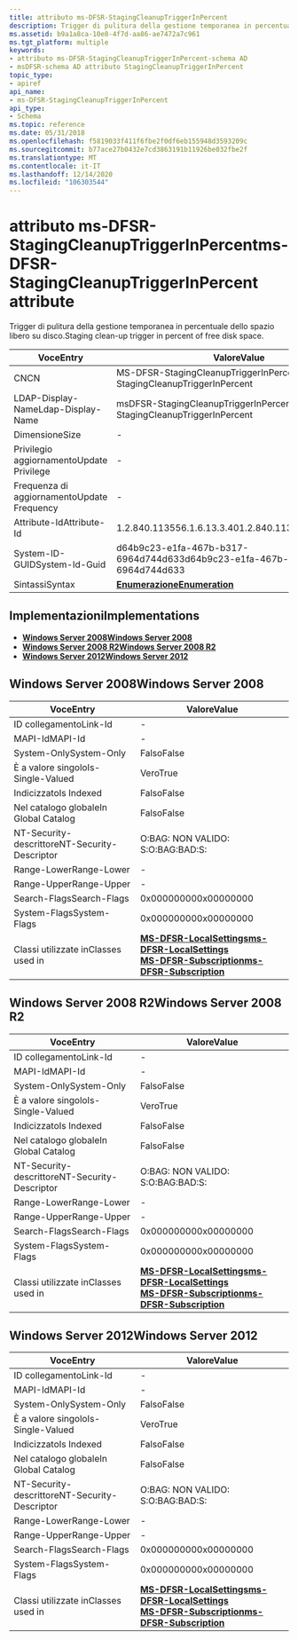```yaml
---
title: attributo ms-DFSR-StagingCleanupTriggerInPercent
description: Trigger di pulitura della gestione temporanea in percentuale dello spazio libero su disco.
ms.assetid: b9a1a8ca-10e8-4f7d-aa86-ae7472a7c961
ms.tgt_platform: multiple
keywords:
- attributo ms-DFSR-StagingCleanupTriggerInPercent-schema AD
- msDFSR-schema AD attributo StagingCleanupTriggerInPercent
topic_type:
- apiref
api_name:
- ms-DFSR-StagingCleanupTriggerInPercent
api_type:
- Schema
ms.topic: reference
ms.date: 05/31/2018
ms.openlocfilehash: f5819033f411f6fbe2f0df6eb155948d3593209c
ms.sourcegitcommit: b77ace27b0432e7cd3863191b11926be032fbe2f
ms.translationtype: MT
ms.contentlocale: it-IT
ms.lasthandoff: 12/14/2020
ms.locfileid: "106303544"
---
```

# <a name="ms-dfsr-stagingcleanuptriggerinpercent-attribute"></a><span data-ttu-id="48474-105">attributo ms-DFSR-StagingCleanupTriggerInPercent</span><span class="sxs-lookup"><span data-stu-id="48474-105">ms-DFSR-StagingCleanupTriggerInPercent attribute</span></span>

<span data-ttu-id="48474-106">Trigger di pulitura della gestione temporanea in percentuale dello spazio libero su disco.</span><span class="sxs-lookup"><span data-stu-id="48474-106">Staging clean-up trigger in percent of free disk space.</span></span>



| <span data-ttu-id="48474-107">Voce</span><span class="sxs-lookup"><span data-stu-id="48474-107">Entry</span></span> | <span data-ttu-id="48474-108">Valore</span><span class="sxs-lookup"><span data-stu-id="48474-108">Value</span></span> |
|-------------------|----------------------------------------|
| <span data-ttu-id="48474-109">CN</span><span class="sxs-lookup"><span data-stu-id="48474-109">CN</span></span>                | <span data-ttu-id="48474-110">MS-DFSR-StagingCleanupTriggerInPercent</span><span class="sxs-lookup"><span data-stu-id="48474-110">ms-DFSR-StagingCleanupTriggerInPercent</span></span> |
| <span data-ttu-id="48474-111">LDAP-Display-Name</span><span class="sxs-lookup"><span data-stu-id="48474-111">Ldap-Display-Name</span></span> | <span data-ttu-id="48474-112">msDFSR-StagingCleanupTriggerInPercent</span><span class="sxs-lookup"><span data-stu-id="48474-112">msDFSR-StagingCleanupTriggerInPercent</span></span>  |
| <span data-ttu-id="48474-113">Dimensione</span><span class="sxs-lookup"><span data-stu-id="48474-113">Size</span></span>              | \-                                     |
| <span data-ttu-id="48474-114">Privilegio aggiornamento</span><span class="sxs-lookup"><span data-stu-id="48474-114">Update Privilege</span></span>  | \-                                     |
| <span data-ttu-id="48474-115">Frequenza di aggiornamento</span><span class="sxs-lookup"><span data-stu-id="48474-115">Update Frequency</span></span>  | \-                                     |
| <span data-ttu-id="48474-116">Attribute-Id</span><span class="sxs-lookup"><span data-stu-id="48474-116">Attribute-Id</span></span>      | <span data-ttu-id="48474-117">1.2.840.113556.1.6.13.3.40</span><span class="sxs-lookup"><span data-stu-id="48474-117">1.2.840.113556.1.6.13.3.40</span></span>             |
| <span data-ttu-id="48474-118">System-ID-GUID</span><span class="sxs-lookup"><span data-stu-id="48474-118">System-Id-Guid</span></span>    | <span data-ttu-id="48474-119">d64b9c23-e1fa-467b-b317-6964d744d633</span><span class="sxs-lookup"><span data-stu-id="48474-119">d64b9c23-e1fa-467b-b317-6964d744d633</span></span>   |
| <span data-ttu-id="48474-120">Sintassi</span><span class="sxs-lookup"><span data-stu-id="48474-120">Syntax</span></span>            | [<span data-ttu-id="48474-121">**Enumerazione**</span><span class="sxs-lookup"><span data-stu-id="48474-121">**Enumeration**</span></span>](s-enumeration.md)   |



## <a name="implementations"></a><span data-ttu-id="48474-122">Implementazioni</span><span class="sxs-lookup"><span data-stu-id="48474-122">Implementations</span></span>

-   [<span data-ttu-id="48474-123">**Windows Server 2008**</span><span class="sxs-lookup"><span data-stu-id="48474-123">**Windows Server 2008**</span></span>](#windows-server-2008)
-   [<span data-ttu-id="48474-124">**Windows Server 2008 R2**</span><span class="sxs-lookup"><span data-stu-id="48474-124">**Windows Server 2008 R2**</span></span>](#windows-server-2008-r2)
-   [<span data-ttu-id="48474-125">**Windows Server 2012**</span><span class="sxs-lookup"><span data-stu-id="48474-125">**Windows Server 2012**</span></span>](#windows-server-2012)

## <a name="windows-server-2008"></a><span data-ttu-id="48474-126">Windows Server 2008</span><span class="sxs-lookup"><span data-stu-id="48474-126">Windows Server 2008</span></span>



| <span data-ttu-id="48474-127">Voce</span><span class="sxs-lookup"><span data-stu-id="48474-127">Entry</span></span> | <span data-ttu-id="48474-128">Valore</span><span class="sxs-lookup"><span data-stu-id="48474-128">Value</span></span> |
|------------------------|-------------------------------------------------------------------------------------------------------------------------------------|
| <span data-ttu-id="48474-129">ID collegamento</span><span class="sxs-lookup"><span data-stu-id="48474-129">Link-Id</span></span>                | \-                                                                                                                                  |
| <span data-ttu-id="48474-130">MAPI-Id</span><span class="sxs-lookup"><span data-stu-id="48474-130">MAPI-Id</span></span>                | \-                                                                                                                                  |
| <span data-ttu-id="48474-131">System-Only</span><span class="sxs-lookup"><span data-stu-id="48474-131">System-Only</span></span>            | <span data-ttu-id="48474-132">Falso</span><span class="sxs-lookup"><span data-stu-id="48474-132">False</span></span>                                                                                                                               |
| <span data-ttu-id="48474-133">È a valore singolo</span><span class="sxs-lookup"><span data-stu-id="48474-133">Is-Single-Valued</span></span>       | <span data-ttu-id="48474-134">Vero</span><span class="sxs-lookup"><span data-stu-id="48474-134">True</span></span>                                                                                                                                |
| <span data-ttu-id="48474-135">Indicizzato</span><span class="sxs-lookup"><span data-stu-id="48474-135">Is Indexed</span></span>             | <span data-ttu-id="48474-136">Falso</span><span class="sxs-lookup"><span data-stu-id="48474-136">False</span></span>                                                                                                                               |
| <span data-ttu-id="48474-137">Nel catalogo globale</span><span class="sxs-lookup"><span data-stu-id="48474-137">In Global Catalog</span></span>      | <span data-ttu-id="48474-138">Falso</span><span class="sxs-lookup"><span data-stu-id="48474-138">False</span></span>                                                                                                                               |
| <span data-ttu-id="48474-139">NT-Security-descrittore</span><span class="sxs-lookup"><span data-stu-id="48474-139">NT-Security-Descriptor</span></span> | <span data-ttu-id="48474-140">O:BAG: NON VALIDO: S:</span><span class="sxs-lookup"><span data-stu-id="48474-140">O:BAG:BAD:S:</span></span>                                                                                                                        |
| <span data-ttu-id="48474-141">Range-Lower</span><span class="sxs-lookup"><span data-stu-id="48474-141">Range-Lower</span></span>            | \-                                                                                                                                  |
| <span data-ttu-id="48474-142">Range-Upper</span><span class="sxs-lookup"><span data-stu-id="48474-142">Range-Upper</span></span>            | \-                                                                                                                                  |
| <span data-ttu-id="48474-143">Search-Flags</span><span class="sxs-lookup"><span data-stu-id="48474-143">Search-Flags</span></span>           | <span data-ttu-id="48474-144">0x00000000</span><span class="sxs-lookup"><span data-stu-id="48474-144">0x00000000</span></span>                                                                                                                          |
| <span data-ttu-id="48474-145">System-Flags</span><span class="sxs-lookup"><span data-stu-id="48474-145">System-Flags</span></span>           | <span data-ttu-id="48474-146">0x00000000</span><span class="sxs-lookup"><span data-stu-id="48474-146">0x00000000</span></span>                                                                                                                          |
| <span data-ttu-id="48474-147">Classi utilizzate in</span><span class="sxs-lookup"><span data-stu-id="48474-147">Classes used in</span></span>        | [<span data-ttu-id="48474-148">**MS-DFSR-LocalSettings**</span><span class="sxs-lookup"><span data-stu-id="48474-148">**ms-DFSR-LocalSettings**</span></span>](c-msdfsr-localsettings.md)<br/> [<span data-ttu-id="48474-149">**MS-DFSR-Subscription**</span><span class="sxs-lookup"><span data-stu-id="48474-149">**ms-DFSR-Subscription**</span></span>](c-msdfsr-subscription.md)<br/> |



## <a name="windows-server-2008-r2"></a><span data-ttu-id="48474-150">Windows Server 2008 R2</span><span class="sxs-lookup"><span data-stu-id="48474-150">Windows Server 2008 R2</span></span>



| <span data-ttu-id="48474-151">Voce</span><span class="sxs-lookup"><span data-stu-id="48474-151">Entry</span></span> | <span data-ttu-id="48474-152">Valore</span><span class="sxs-lookup"><span data-stu-id="48474-152">Value</span></span> |
|------------------------|-------------------------------------------------------------------------------------------------------------------------------------|
| <span data-ttu-id="48474-153">ID collegamento</span><span class="sxs-lookup"><span data-stu-id="48474-153">Link-Id</span></span>                | \-                                                                                                                                  |
| <span data-ttu-id="48474-154">MAPI-Id</span><span class="sxs-lookup"><span data-stu-id="48474-154">MAPI-Id</span></span>                | \-                                                                                                                                  |
| <span data-ttu-id="48474-155">System-Only</span><span class="sxs-lookup"><span data-stu-id="48474-155">System-Only</span></span>            | <span data-ttu-id="48474-156">Falso</span><span class="sxs-lookup"><span data-stu-id="48474-156">False</span></span>                                                                                                                               |
| <span data-ttu-id="48474-157">È a valore singolo</span><span class="sxs-lookup"><span data-stu-id="48474-157">Is-Single-Valued</span></span>       | <span data-ttu-id="48474-158">Vero</span><span class="sxs-lookup"><span data-stu-id="48474-158">True</span></span>                                                                                                                                |
| <span data-ttu-id="48474-159">Indicizzato</span><span class="sxs-lookup"><span data-stu-id="48474-159">Is Indexed</span></span>             | <span data-ttu-id="48474-160">Falso</span><span class="sxs-lookup"><span data-stu-id="48474-160">False</span></span>                                                                                                                               |
| <span data-ttu-id="48474-161">Nel catalogo globale</span><span class="sxs-lookup"><span data-stu-id="48474-161">In Global Catalog</span></span>      | <span data-ttu-id="48474-162">Falso</span><span class="sxs-lookup"><span data-stu-id="48474-162">False</span></span>                                                                                                                               |
| <span data-ttu-id="48474-163">NT-Security-descrittore</span><span class="sxs-lookup"><span data-stu-id="48474-163">NT-Security-Descriptor</span></span> | <span data-ttu-id="48474-164">O:BAG: NON VALIDO: S:</span><span class="sxs-lookup"><span data-stu-id="48474-164">O:BAG:BAD:S:</span></span>                                                                                                                        |
| <span data-ttu-id="48474-165">Range-Lower</span><span class="sxs-lookup"><span data-stu-id="48474-165">Range-Lower</span></span>            | \-                                                                                                                                  |
| <span data-ttu-id="48474-166">Range-Upper</span><span class="sxs-lookup"><span data-stu-id="48474-166">Range-Upper</span></span>            | \-                                                                                                                                  |
| <span data-ttu-id="48474-167">Search-Flags</span><span class="sxs-lookup"><span data-stu-id="48474-167">Search-Flags</span></span>           | <span data-ttu-id="48474-168">0x00000000</span><span class="sxs-lookup"><span data-stu-id="48474-168">0x00000000</span></span>                                                                                                                          |
| <span data-ttu-id="48474-169">System-Flags</span><span class="sxs-lookup"><span data-stu-id="48474-169">System-Flags</span></span>           | <span data-ttu-id="48474-170">0x00000000</span><span class="sxs-lookup"><span data-stu-id="48474-170">0x00000000</span></span>                                                                                                                          |
| <span data-ttu-id="48474-171">Classi utilizzate in</span><span class="sxs-lookup"><span data-stu-id="48474-171">Classes used in</span></span>        | [<span data-ttu-id="48474-172">**MS-DFSR-LocalSettings**</span><span class="sxs-lookup"><span data-stu-id="48474-172">**ms-DFSR-LocalSettings**</span></span>](c-msdfsr-localsettings.md)<br/> [<span data-ttu-id="48474-173">**MS-DFSR-Subscription**</span><span class="sxs-lookup"><span data-stu-id="48474-173">**ms-DFSR-Subscription**</span></span>](c-msdfsr-subscription.md)<br/> |



## <a name="windows-server-2012"></a><span data-ttu-id="48474-174">Windows Server 2012</span><span class="sxs-lookup"><span data-stu-id="48474-174">Windows Server 2012</span></span>



| <span data-ttu-id="48474-175">Voce</span><span class="sxs-lookup"><span data-stu-id="48474-175">Entry</span></span> | <span data-ttu-id="48474-176">Valore</span><span class="sxs-lookup"><span data-stu-id="48474-176">Value</span></span> |
|------------------------|-------------------------------------------------------------------------------------------------------------------------------------|
| <span data-ttu-id="48474-177">ID collegamento</span><span class="sxs-lookup"><span data-stu-id="48474-177">Link-Id</span></span>                | \-                                                                                                                                  |
| <span data-ttu-id="48474-178">MAPI-Id</span><span class="sxs-lookup"><span data-stu-id="48474-178">MAPI-Id</span></span>                | \-                                                                                                                                  |
| <span data-ttu-id="48474-179">System-Only</span><span class="sxs-lookup"><span data-stu-id="48474-179">System-Only</span></span>            | <span data-ttu-id="48474-180">Falso</span><span class="sxs-lookup"><span data-stu-id="48474-180">False</span></span>                                                                                                                               |
| <span data-ttu-id="48474-181">È a valore singolo</span><span class="sxs-lookup"><span data-stu-id="48474-181">Is-Single-Valued</span></span>       | <span data-ttu-id="48474-182">Vero</span><span class="sxs-lookup"><span data-stu-id="48474-182">True</span></span>                                                                                                                                |
| <span data-ttu-id="48474-183">Indicizzato</span><span class="sxs-lookup"><span data-stu-id="48474-183">Is Indexed</span></span>             | <span data-ttu-id="48474-184">Falso</span><span class="sxs-lookup"><span data-stu-id="48474-184">False</span></span>                                                                                                                               |
| <span data-ttu-id="48474-185">Nel catalogo globale</span><span class="sxs-lookup"><span data-stu-id="48474-185">In Global Catalog</span></span>      | <span data-ttu-id="48474-186">Falso</span><span class="sxs-lookup"><span data-stu-id="48474-186">False</span></span>                                                                                                                               |
| <span data-ttu-id="48474-187">NT-Security-descrittore</span><span class="sxs-lookup"><span data-stu-id="48474-187">NT-Security-Descriptor</span></span> | <span data-ttu-id="48474-188">O:BAG: NON VALIDO: S:</span><span class="sxs-lookup"><span data-stu-id="48474-188">O:BAG:BAD:S:</span></span>                                                                                                                        |
| <span data-ttu-id="48474-189">Range-Lower</span><span class="sxs-lookup"><span data-stu-id="48474-189">Range-Lower</span></span>            | \-                                                                                                                                  |
| <span data-ttu-id="48474-190">Range-Upper</span><span class="sxs-lookup"><span data-stu-id="48474-190">Range-Upper</span></span>            | \-                                                                                                                                  |
| <span data-ttu-id="48474-191">Search-Flags</span><span class="sxs-lookup"><span data-stu-id="48474-191">Search-Flags</span></span>           | <span data-ttu-id="48474-192">0x00000000</span><span class="sxs-lookup"><span data-stu-id="48474-192">0x00000000</span></span>                                                                                                                          |
| <span data-ttu-id="48474-193">System-Flags</span><span class="sxs-lookup"><span data-stu-id="48474-193">System-Flags</span></span>           | <span data-ttu-id="48474-194">0x00000000</span><span class="sxs-lookup"><span data-stu-id="48474-194">0x00000000</span></span>                                                                                                                          |
| <span data-ttu-id="48474-195">Classi utilizzate in</span><span class="sxs-lookup"><span data-stu-id="48474-195">Classes used in</span></span>        | [<span data-ttu-id="48474-196">**MS-DFSR-LocalSettings**</span><span class="sxs-lookup"><span data-stu-id="48474-196">**ms-DFSR-LocalSettings**</span></span>](c-msdfsr-localsettings.md)<br/> [<span data-ttu-id="48474-197">**MS-DFSR-Subscription**</span><span class="sxs-lookup"><span data-stu-id="48474-197">**ms-DFSR-Subscription**</span></span>](c-msdfsr-subscription.md)<br/> |



 

 





